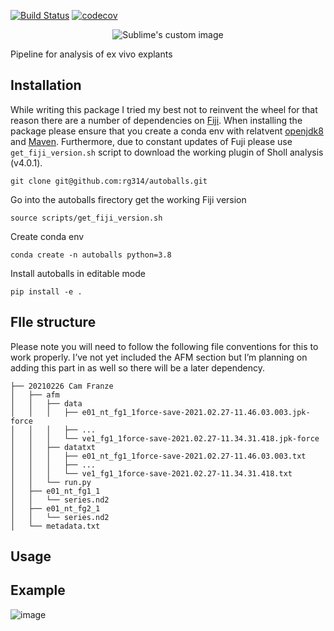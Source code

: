 [![Build Status](https://travis-ci.com/rg314/autoballs.svg?token=BCkcrsWckKEnE7AqL2uD&branch=main)](https://travis-ci.com/rg314/autoballs) 
[![codecov](https://codecov.io/gh/rg314/autoballs/branch/main/graph/badge.svg?token=35L8J85XO9)](https://codecov.io/gh/rg314/autoballs)

<p align="center">
  <img src="https://user-images.githubusercontent.com/35999546/109693171-44312080-7b81-11eb-812a-2659d07cd632.png" alt="Sublime's custom image"/>
</p>

Pipeline for analysis of ex vivo explants


## Installation
While writing this package I tried my best not to reinvent the wheel for that reason there are a number of dependencies on [Fiji](https://imagej.net/Fiji). When installing the package please ensure that you create a conda env with relatvent [openjdk8](https://openjdk.java.net/install/) and [Maven](https://maven.apache.org/guides/getting-started/maven-in-five-minutes.html). Furthermore, due to constant updates of Fuji please use ```get_fiji_version.sh``` script to download the working plugin of Sholl analysis (v4.0.1).

```git clone git@github.com:rg314/autoballs.git```

Go into the autoballs firectory get the working Fiji version

```
source scripts/get_fiji_version.sh 
```

Create conda env

```
conda create -n autoballs python=3.8
```

Install autoballs in editable mode

```
pip install -e .
```


## FIle structure
Please note you will need to follow the following file conventions for this to work properly. I’ve not yet included the AFM section but I’m planning on adding this part in as well so there will be a later dependency. 

```
├── 20210226 Cam Franze
│   ├── afm
│   │   ├── data
│   │   │   ├── e01_nt_fg1_1force-save-2021.02.27-11.46.03.003.jpk-force
│   │   │   ├── ...
│   │   │   └── ve1_fg1_1force-save-2021.02.27-11.34.31.418.jpk-force
│   │   ├── datatxt
│   │   │   ├── e01_nt_fg1_1force-save-2021.02.27-11.46.03.003.txt
│   │   │   ├── ...
│   │   │   └── ve1_fg1_1force-save-2021.02.27-11.34.31.418.txt
│   │   └── run.py
│   ├── e01_nt_fg1_1
│   │   └── series.nd2
│   ├── e01_nt_fg2_1
│   │   └── series.nd2
│   └── metadata.txt
```

## Usage


## Example
![image](https://user-images.githubusercontent.com/35999546/110234828-8f9e5280-7f24-11eb-86ae-512017c80779.png)
